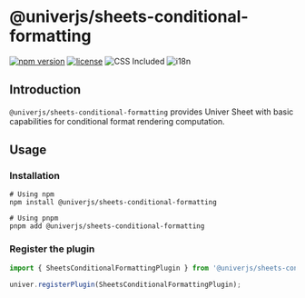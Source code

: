 # @univerjs/sheets-conditional-formatting

[![npm version](https://img.shields.io/npm/v/@univerjs/sheets-conditional-formatting)](https://npmjs.org/packages/@univerjs/sheets-conditional-formatting)
[![license](https://img.shields.io/npm/l/@univerjs/sheets-conditional-formatting)](https://img.shields.io/npm/l/@univerjs/sheets-conditional-formatting)
![CSS Included](https://img.shields.io/badge/CSS_Included-blue?logo=CSS3)
![i18n](https://img.shields.io/badge/zh--CN%20%7C%20en--US-cornflowerblue?label=i18n)

## Introduction

`@univerjs/sheets-conditional-formatting` provides Univer Sheet with basic capabilities for conditional format rendering computation.

## Usage

### Installation

```shell
# Using npm
npm install @univerjs/sheets-conditional-formatting

# Using pnpm
pnpm add @univerjs/sheets-conditional-formatting
```

### Register the plugin

```typescript
import { SheetsConditionalFormattingPlugin } from '@univerjs/sheets-conditional-formatting';

univer.registerPlugin(SheetsConditionalFormattingPlugin);
```
